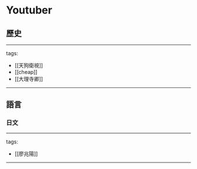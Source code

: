 # Youtuber


## 歷史
---
tags:
  - [[天狗衛視]]
  - [[cheap]]
  - [[大理寺卿]]  
---

## 語言

### 日文
---
tags:
  - [[廖兆陽]]
---